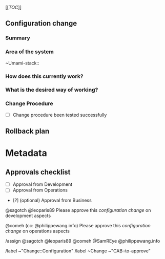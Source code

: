 [[_TOC_]]
## Configuration change
<!-- Configuration change, to be approved by the CAB before applying. -->

<!-- /confidential -->
<!-- If confidential, explain why -->

### Summary
<!-- Outline the issue being faced, and why this needs to change !-->

### Area of the system
<!-- This might only be one part, but may involve multiple sections !-->

~Umami-stack::

### How does this currently work?
<!-- The current process, and any associated business rules !-->

### What is the desired way of working?
<!-- After the change, what should the process be, and what should the business rules be !-->

<!-- Success criteria of change application (when relevant, include how to test) -->

### Change Procedure
- [ ] Change procedure been tested successfully

<!-- Include step by step description -->


## Rollback plan
<!-- Describe how to rollback the change in case the expected change is not working -->


<!-- METADATA for project management, please leave the following lines and edit as needed -->
# Metadata
<!-- PRIORITY: Uncomment /label quick actions as appropriate. The priority and severity assigned may be different to this !-->
<!--High : (This will bring a huge increase in performance/productivity/usability, or is a legislative requirement)-->
<!-- /label ~"Priority::1-High" -->
<!--Medium : (This will bring a good increase in performance/productivity/usability)-->
<!-- /label ~"Priority::2-Medium" -->
<!--Low : (anything else e.g., trivial, minor improvements) -->
<!--  /label ~"Priority::3-Low" -->

## Approvals checklist
- [ ] Approval from Development
- [ ] Approval from Operations
- [?] (optional) Approval from Business 
<!-- tick the corresponding checkbox [x], you may also add your @user handle at the end of the line -->

<!-- Trigger gitlab todo tasks --> 

@sagotch @leoparis89 Please approve this _configuration change_ on development aspects

@comeh (cc: @philippewang.info) Please approve this _configuration change_ on operations aspects

<!-- comment next line if writing a draft -->
/assign @sagotch @leoparis89 @comeh @SamREye @philippewang.info

<!-- Quick actions for last approver : -->
<!-- /unlabel ~"CAB::to-approve" -->
<!-- /label ~"CAB::to-perform"   -->

/label ~"Change::Configuration"  <!-- Configuration change, to be approved by the CAB before applying. -->
/label ~Change ~"CAB::to-approve" <!-- labels for gitlab CAB Change issues management -->
<!-- METADATA - end -->
